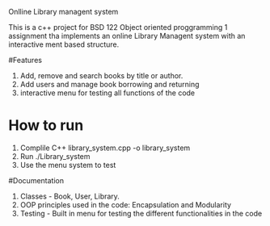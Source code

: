 Onlline Library managent system

This is a c++ project for BSD 122 Object oriented proggramming 1 assignment tha implements an online Library Managent system with an interactive ment based structure.

#Features
 1. Add, remove and search books by title or author.
 2. Add users and manage book borrowing and returning
 3. interactive menu for testing all functions of the code

# How to run
 1. Complile C++ library_system.cpp -o library_system
 2. Run ./Library_system
 3. Use the menu system to test

#Documentation
 1. Classes - Book, User, Library.
 2. OOP principles used in the code: Encapsulation and Modularity
 3. Testing - Built in menu for testing the different functionalities in the code
